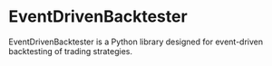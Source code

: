 # EventDrivenBacktester
EventDrivenBacktester is a Python library designed for event-driven backtesting of trading strategies.
